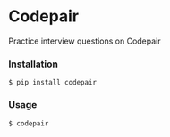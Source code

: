 
# Codepair

Practice interview questions on Codepair 


### Installation

``` 
$ pip install codepair
```

### Usage

```
$ codepair
```
